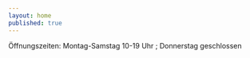 ```yaml
---
layout: home
published: true
---
```




Öffnungszeiten: Montag-Samstag 10-19 Uhr ; Donnerstag geschlossen